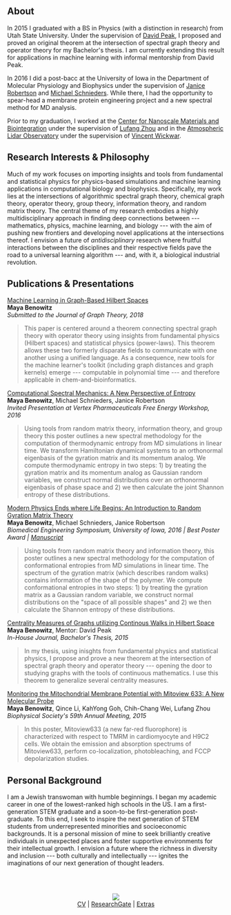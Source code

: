 ## About  

In 2015 I graduated with a BS in Physics (with a distinction in research) from Utah State University. Under the supervision of [David Peak](https://physics.usu.edu/people/faculty-logan/david-peak), I proposed and proved an original theorem at the intersection of spectral graph theory and operator theory for my Bachelor's thesis. I am currently extending this result for applications in machine learning with informal mentorship from David Peak.  

In 2016 I did a post-bacc at the University of Iowa in the Department of Molecular Physiology and Biophysics under the supervision of [Janice Robertson](https://robertson.lab.uiowa.edu/) and [Michael Schnieders](https://medicine.uiowa.edu/biochemistry/profile/michael-schnieders). While there, I had the opportunity to spear-head a membrane protein engineering project and a new spectral method for MD analysis.

Prior to my graduation, I worked at the [Center for Nanoscale Materials and Biointegration](https://cas.uab.edu/cnmb/) under the supervision of [Lufang Zhou](https://www.uab.edu/medicine/cardiovascular/faculty/95-lufang-zhou) and in the [Atmospheric Lidar Observatory](https://cass.usu.edu/observatories/atmospheric-lidar) under the supervision of [Vincent Wickwar](https://physics.usu.edu/people/faculty-logan/vince-wickwar).   

## Research Interests & Philosophy  

Much of my work focuses on importing insights and tools from fundamental and statistical physics for physics-based simulations and machine learning applications in computational biology and biophysics. Specifically, my work lies at the intersections of algorithmic spectral graph theory, chemical graph theory, operator theory, group theory, information theory, and random matrix theory. The central theme of my research embodies a highly multidisciplinary approach in finding deep connections between --- mathematics, physics, machine learning, and biology --- with the aim of pushing new frontiers and developing novel applications at the intersections thereof. I envision a future of _antidisciplinary_ research where fruitful interactions between the disciplines and their respective fields pave the road to a universal learning algorithm --- and, with it, a biological industrial revolution.  

## Publications & Presentations  

[Machine Learning in Graph-Based Hilbert Spaces](https://static1.squarespace.com/static/5b6a93759772ae3555c31081/t/5beb844f0ebbe88dbfe6fec1/1542161488356/_system_appendPDF_proof_hi%281%29.pdf)  
**Maya Benowitz**  
_Submitted to the Journal of Graph Theory, 2018_
>This paper is centered around a theorem connecting spectral graph theory with operator theory using insights from fundamental physics (Hilbert spaces) and statistical physics (power-laws). This theorem allows these two formerly disparate fields to communicate with one another using a unified language. As a consequence, new tools for the machine learner's toolkit (including graph distances and graph kernels) emerge --- computable in polynomial time --- and therefore applicable in chem-and-bioinformatics.    

[Computational Spectral Mechanics: A New Perspective of Entropy](https://static1.squarespace.com/static/5b6a93759772ae3555c31081/t/5bb99fe653450a0e432811f3/1538891761207/spec.pdf)  
**Maya Benowitz**, Michael Schnieders, Janice Robertson  
_Invited Presentation at Vertex Pharmaceuticals Free Energy Workshop, 2016_  
>Using tools from random matrix theory, information theory, and group theory this poster outlines a new spectral methodology for the computation of thermodynamic entropy from MD simulations in linear time. We transform Hamiltonian dynamical systems to an orthonormal eigenbasis of the gyration matrix and its momentum analog. We compute thermodynamic entropy in two steps: 1) by treating the gyration matrix and its momentum analog as Gaussian random variables, we construct normal distributions over an orthonormal eigenbasis of phase space and 2) we then calculate the joint Shannon entropy of these distributions.

[Modern Physics Ends where Life Begins: An Introduction to Random Gyration Matrix Theory](https://static1.squarespace.com/static/5b6a93759772ae3555c31081/t/5bab27f5419202c59851ab9b/1537943578110/RGMTposter2.pdf)  
**Maya Benowitz**, Michael Schnieders, Janice Robertson  
_Biomedical Engineering Symposium, University of Iowa, 2016  |  Best Poster Award | [Manuscript](https://static1.squarespace.com/static/5b6a93759772ae3555c31081/t/5ba7ea47ec212d69b8513b66/1537731144283/radius_of_gyration.pdf)_  
>Using tools from random matrix theory and information theory, this poster outlines a new spectral methodology for the computation of conformational entropies from MD simulations in linear time. The spectrum of the gyration matrix (which describes random walks) contains information of the shape of the polymer. We compute conformational entropies in two steps: 1) by treating the gyration matrix as a Gaussian random variable, we construct normal distributions on the "space of all possible shapes" and 2) we then calculate the Shannon entropy of these distributions.

[Centrality Measures of Graphs utilizing Continous Walks in Hilbert Space](https://digitalcommons.usu.edu/phys_capstoneproject/18/)  
**Maya Benowitz**, Mentor: David Peak  
_In-House Journal, Bachelor's Thesis, 2015_  
> In my thesis, using inisghts from fundamental physics and statistical physics, I propose and prove a new theorem at the intersection of spectral graph theory and operator theory --- opening the door to studying graphs with the tools of continuous mathematics. I use this theorem to generalize several centrality measures.

[Monitoring the Mitochondrial Membrane Potential with Mitoview 633: A New Molecular Probe](https://www.cell.com/biophysj/fulltext/S0006-3495(14)04512-3)  
**Maya Benowitz**, Qince Li, KahYong Goh, Chih-Chang Wei, Lufang Zhou  
_Biophysical Society's 59th Annual Meeting, 2015_  
> In this poster, Mitoview633 (a new far-red fluorophore) is characterized with respect to TMRM in cardiomyocyte and H9C2 cells. We obtain the emission and absorption spectrums of Mitoview633, perform co-localization, photobleaching, and FCCP depolarization studies.  

## Personal Background  

I am a Jewish transwoman with humble beginnings. I began my academic career in one of the lowest-ranked high schools in the US. I am a first-generation STEM graduate and a soon-to-be first-generation post-graduate. To this end, I seek to inspire the next generation of STEM students from underrepresented minorities and socioeconomic backgrounds. It is a personal mission of mine to seek brilliantly creative individuals in unexpected places and foster supportive environments for their intellectual growth. I envision a future where the richness in diversity and inclusion --- both culturally and intellectually --- ignites the imaginations of our next generation of thought leaders.  
  
<br/><br/>

<p align="center">
   <img src="https://avatars0.githubusercontent.com/u/44814324?s=400&v=4">
  <b></b><br>
  <a href="https://static1.squarespace.com/static/5b6a93759772ae3555c31081/t/5bf23a728985830378886e81/1542601330746/mayabenowitz_cv.pdf">CV</a> |
  <a href="https://www.researchgate.net/profile/M_Benowitz">ResearchGate</a> |
  <a href="https://www.mpbenowitz.work/">Extras</a>
  <br><br>
</p>
